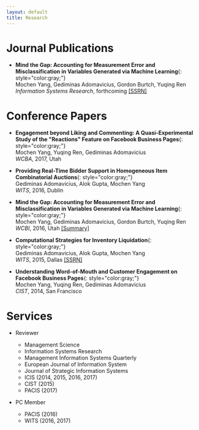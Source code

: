 ```yaml
---
layout: default
title: Research
---
```


# Journal Publications

* __Mind the Gap: Accounting for Measurement Error and Misclassification in Variables Generated via Machine Learning__{: style="color:gray;"}  
  Mochen Yang, Gediminas Adomavicius, Gordon Burtch, Yuqing Ren  
  _Information Systems Research_, forthcoming <a href="https://ssrn.com/abstract=2960258" target="_blank">[SSRN]</a>


# Conference Papers

* __Engagement beyond Liking and Commenting: A Quasi-Experimental Study of the "Reactions" Feature on Facebook Business Pages__{: style="color:gray;"}  
  Mochen Yang, Yuqing Ren, Gediminas Adomavicius  
  _WCBA_, 2017, Utah

* __Providing Real-Time Bidder Support in Homogeneous Item Combinatorial Auctions__{: style="color:gray;"}  
  Gediminas Adomavicius, Alok Gupta, Mochen Yang  
  _WITS_, 2016, Dublin

* __Mind the Gap: Accounting for Measurement Error and Misclassification in Variables Generated via Machine Learning__{: style="color:gray;"}  
  Mochen Yang, Gediminas Adomavicius, Gordon Burtch, Yuqing Ren  
  _WCBI_, 2016, Utah <a href="http://gkmc.utah.edu/winter2016/abstracts" target="_blank">[Summary]</a>

* __Computational Strategies for Inventory Liquidation__{: style="color:gray;"}  
  Gediminas Adomavicius, Alok Gupta, Mochen Yang  
  _WITS_, 2015, Dallas <a href="https://ssrn.com/abstract=2883863" target="_blank">[SSRN]</a>

* __Understanding Word-of-Mouth and Customer Engagement on Facebook Business Pages__{: style="color:gray;"}  
  Mochen Yang, Yuqing Ren, Gediminas Adomavicius  
  _CIST_, 2014, San Francisco


# Services

* Reviewer
  * Management Science
  * Information Systems Research
  * Management Information Systems Quarterly
  * European Journal of Information System
  * Journal of Strategic Information Systems
  * ICIS (2014, 2015, 2016, 2017)
  * CIST (2015)
  * PACIS (2017)

* PC Member
  * PACIS (2016)
  * WITS (2016, 2017)